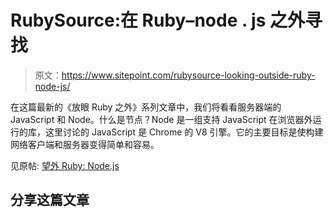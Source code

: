 # RubySource:在 Ruby–node . js 之外寻找

> 原文：<https://www.sitepoint.com/rubysource-looking-outside-ruby-node-js/>

在这篇最新的《放眼 Ruby 之外》系列文章中，我们将看看服务器端的 JavaScript 和 Node。什么是节点？Node 是一组支持 JavaScript 在浏览器外运行的库，这里讨论的 JavaScript 是 Chrome 的 V8 引擎。它的主要目标是使构建网络客户端和服务器变得简单和容易。

见原帖:
[望外 Ruby: Node.js](https://www.sitepoint.com/looking-outside-ruby-node-js/ "Looking Outside Ruby: Node.js")

## 分享这篇文章